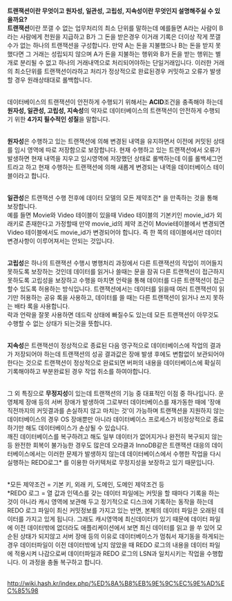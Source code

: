 **트랜잭션이란 무엇이고 원자성, 일관성, 고립성, 지속성이란 무엇인지 설명해주실 수 있을까요?**</br>
  **트랜잭션**이란 쪼갤 수 없는 업무처리의 최소 단위를 말하는데 예를들면 A라는 사람이 B라는 사람에게 천원을 지급하고 B가 그 돈을 받은경우 이거래 기록은 더이상 작게 쪼갤수가 없는 하나의 트랜잭션을 구성합니다. 만약 A는 돈을 지불했으나 B는 돈을 받지 못했다면 그 거래는 성립되지 않으며 A가 돈을 지불하는 행위와 B가 돈을 받는 행위는 별개로 분리될 수 없고 하나의 거래내역으로 처리되어야하는 단일거래입니다. 이러한 거래의 최소단위를 트랜잭션이라하고 처리가 정상적으로 완료된경우 커밋하고 오류가 발생할 경우 원래상태대로 롤백합니다.</br></br>

  데이터베이스의 트랜잭션이 안전하게 수행되기 위해서는 **ACID**조건을 충족해야 하는데 **원자성, 일관성, 고립성, 지속성**의 약자로 데이터베이스의 트랜잭션이 안전하게 수행되기 위한 **4가지 필수적인 성질**을 말합니다.</br></br>

  **원자성**은 수행하고 있는 트랜잭션에 의해 변경된 내역을 유지하면서 이전에 커밋된 상태를 임시 영역에 따로 저장함으로 보장합니다. 현재 수행하고 있는 트랜잭션에서 오류가 발생하면 현재 내역을 지우고 임시영역에 저장했던 상태로 롤백하는데 이를 롤백세그먼트라고 하고 현재 수행하는 트랜잭션에 의해 새롭게 변경되는 내역을 데이터베이스 테이블이라고 합니다.</br></br>

  **일관성**은 트랜잭션 수행 전후에 데이터 모델의 모든 제약조건* 을 만족하는 것을 통해 보장합니다.</br>
  예를 들면 Movie와 Video 테이블이 있을때 Video 테이블의 기본키인 movie_id가 외래키로 존재한다고 가정할때 만약 movie_id의 제약 조건이 Movie테이블에서 변경되면 Video 테이블에서도 movie_id가 변경되어야 합니다. 즉 한 쪽의 테이블에서만 데이터 변경사항이 이루어져서는 안되는 것입니다.</br></br>

  **고립성**은 하나의 트랜잭션 수행시 병행처리 과정에서 다른 트랜잭션의 작업이 끼어들지 못하도록 보장하는 것인데 데이터를 읽거나 쓸때는 문을 잠궈 다른 트랜잭션이 접근하지 못하도록 고립성을 보장하고 수행을 마치면 언락을 통해 데이터를 다른 트랜잭션이 접근할수 있도록 허용하는 방식입니다.
  트랜잭션에서는 데이터를 읽을때 여러 트랜잭션이 읽기만 허용하는 공유 록을 사용하고, 데이터를 쓸 때는 다른 트랜잭션이 읽거나 쓰지 못하는 배타 록을 사용합니다.</br>
  락과 언락을 잘못 사용하면 데드락 상태에 빠질수도 있는데 모든 트랜잭션이 아무것도 수행할 수 없는 상태가 되는것을 뜻합니다.</br></br>

  **지속성**은 트랜잭션이 정상적으로 종료된 다음 영구적으로 데이터베이스에 작업의 결과가 저장되어야 하는데 트랜잭션의 성공 결과값은 장애 발생 후에도 변함없이 보관되어야 한다는 것으로 트랜잭션이 정상적으로 완료되면 버퍼의 내용을 데이터베이스에 확실히 기록해야하고 부분완료된 경우 작업 취소를 하여야합니다.</br></br>

  그 외 특징으로 **무정지성**이 있는데 트랜잭션의 기능 중 대표적인 이점 중 하나입니다. 운영체제 장애 등의 서버 장애가 발생하여 그로부터 데이터베이스를 재가동한 때에 '장애 직전까지의 커밋결과를 손실하지 않고 마치는 것'이 가능하며 트랜잭션을 지원하지 않는 데이터베이스의 경우 OS 장애뿐만 아니라 데이터베이스 프로세스가 비정상적으로 종료하기만 해도 데이터베이스가 손상될 수 있습니다.</br>
  깨진 데이터베이스를 복구하려고 해도 일부 데이터가 없어지거나 완전히 복구되지 않는 등 완전한 회복이 불가능한 경우도 많은데 오라클과 InnoDB같은 트랜잭션 대응의 데이터베이스에서는 이러한 문제가 발생하지 않는데 데이터베이스에서 수행한 작업을 다시 실행하는 REDO로그* 를 이용한 아키텍처로 무정지성을 보장하고 있기 때문입니다.</br></br>

  *모든 제약조건 = 기본 키, 외래 키, 도메인, 도메인 제약조건 등</br>
  *REDO 로그 = 열 값과 인덱스를 갖는 데이터 파일에는 커밋을 할 때마다 기록을 하는 것이 아니라 캐시 영역에 보관해 두고 정기적으로 디스크에 기록하는 동작을 하는데 REDO 로그 파일이 최신 커밋정보를 가지고 있는 반면, 본체의 데이터 파일은 오래된 데이터를 가지고 있게 됩니다. 그래도 캐시영역에 최신데이터가 있기 때문에 데이터 파일에 이전 데이터밖에 없더라도 애플리케이션에서 보면 최신 데이터를 읽고 쓸 쑤 있어 모순된 상태가 되지않고 서버 장애 등의 이유로 데이터베이스가 멈춰서 재기동을 하게되는 경우 데이터파일이 이전 데이터밖에 남지 않았을 때 REDO 로그의 내용을 데이터 파일에 적용시켜 나감으로써 데이터파일과 REDO 로그의 LSN과 일치시키는 작업을 수행합니다. 이 과정을 충돌 복구하고 합니다.</br></br>

  http://wiki.hash.kr/index.php/%ED%8A%B8%EB%9E%9C%EC%9E%AD%EC%85%98</br></br>